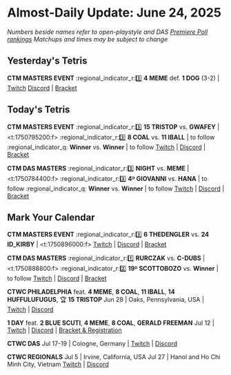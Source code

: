 # Almost-Daily Update: June 24, 2025
*Numbers beside names refer to open-playstyle and DAS [Premiere Poll rankings](https://premierepoll.wordpress.com/)*
*Matchups and times may be subject to change*

## Yesterday's Tetris
**CTM MASTERS EVENT**
:regional_indicator_r::three:  **4 MEME** def. **1 DOG** (3-2)  |  [Twitch](https://www.twitch.tv/videos/2494199119?t=00h24m52s)
[Discord](https://go.ctm.gg/discord)  |  [Bracket](https://go.ctm.gg/event/ctm-june-2025/masters-event/)

## Today's Tetris
**CTM MASTERS EVENT**
:regional_indicator_r::three:  **15 TRISTOP** vs. **GWAFEY**  |  <t:1750795200:f>
:regional_indicator_r::three:  **8 COAL** vs. **11 IBALL**  |  to follow
:regional_indicator_q:  **Winner** vs. **Winner**  |  to follow
[Twitch](https://twitch.tv/monthlytetris)  |  [Discord](https://go.ctm.gg/discord)  |  [Bracket](https://go.ctm.gg/event/ctm-june-2025/masters-event/)

**CTM DAS MASTERS**
:regional_indicator_r::three:  **NIGHT** vs. **MEME**  |  <t:1750784400:f>
:regional_indicator_r::three:  **4ᴰ GIOVANNI** vs. **HANA**  |  to follow
:regional_indicator_q:  **Winner** vs. **Winner**  |  to follow
[Twitch](https://twitch.tv/monthlytetris)  |  [Discord](https://go.ctm.gg/discord)  |  [Bracket](https://go.ctm.gg/event/ctm-das-masters-june-2025/das-masters/)

## Mark Your Calendar
**CTM MASTERS EVENT**
:regional_indicator_r::three:  **6 THEDENGLER** vs. **24 ID_KIRBY**  |  <t:1750896000:f>
[Twitch](https://twitch.tv/monthlytetris)  |  [Discord](https://go.ctm.gg/discord)  |  [Bracket](https://go.ctm.gg/event/ctm-june-2025/masters-event/)

**CTM DAS MASTERS**
:regional_indicator_r::one:  **RURCZAK** vs. **C-DUBS**  |  <t:1750888800:f>
:regional_indicator_r::two:  **19ᴰ SCOTTOBOZO** vs. **Winner**  |  to follow
[Twitch](https://twitch.tv/monthlytetris)  |  [Discord](https://go.ctm.gg/discord)  |  [Bracket](https://go.ctm.gg/event/ctm-das-masters-june-2025/das-masters/)

**CTWC PHILADELPHIA**
feat. **4 MEME**, **8 COAL**, **11 IBALL**, **14 HUFFULUFUGUS**, :trophy: **15 TRISTOP**
Jun 28  |  Oaks, Pennsylvania, USA  |  [Twitch](https://www.twitch.tv/classictetris)  |  [Discord](https://tinyurl.com/ctwcdiscord)

**1 DAY**
feat. **2 BLUE SCUTI**, **4 MEME**, **8 COAL**, **GERALD FREEMAN**
Jul 12  |  [Twitch](https://twitch.tv/pumpyheart)  |  [Discord](https://discord.gg/MPKaJAZ9YE)  |  [Bracket & Registration](https://start.gg/1-day)

**CTWC DAS**
Jul 17-19  |  Cologne, Germany  |  [Twitch](https://www.twitch.tv/classictetris)  |  [Discord](https://tinyurl.com/ctwcdiscord)

**CTWC REGIONALS**
Jul 5  |  Irvine, California, USA
Jul 27  |  Hanoi and Ho Chi Minh City, Vietnam
[Twitch](https://www.twitch.tv/classictetris)  |  [Discord](https://tinyurl.com/ctwcdiscord)